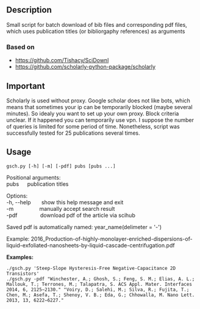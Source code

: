 ## Description
Small script for batch download of bib files and corresponding pdf files, which uses publication titles (or bibliorgaphy references) as arguments
### Based on
- https://github.com/Tishacy/SciDownl
- https://github.com/scholarly-python-package/scholarly

## Important
Scholarly is used without proxy. Google scholar does not like bots, which means that sometimes your ip can be temporarily blocked (maybe several minutes). So idealy you want to set up your own proxy. Block criteria unclear. If it happened you can temporarily use vpn. I suppose the number of queries is limited for some period of time. Nonetheless, script was successfully tested for 25 publications several times.


## Usage 
    gsch.py [-h] [-m] [-pdf] pubs [pubs ...]

Positional arguments:  
    pubs  &emsp;     publication titles  

Options:  
-h, --help&emsp;&emsp;show this help message and exit  
-m    &emsp;&emsp; &emsp; &emsp;manually accept search result  
-pdf &emsp;&emsp;&emsp;&emsp;download pdf of the article via scihub  

Saved pdf is automatically named: year_name(delimeter = '-')

Example:   2016_Production-of-highly-monolayer-enriched-dispersions-of-liquid-exfoliated-nanosheets-by-liquid-cascade-centrifugation.pdf

__Examples:__

    ./gsch.py 'Steep-Slope Hysteresis-Free Negative-Capacitance 2D Transistors'
    ./gsch.py -pdf "Winchester, A.; Ghosh, S.; Feng, S. M.; Elias, A. L.; Mallouk, T.; Terrones, M.; Talapatra, S. ACS Appl. Mater. Interfaces 2014, 6, 2125−2130." "Voiry, D.; Salehi, M.; Silva, R.; Fujita, T.; Chen, M.; Asefa, T.; Shenoy, V. B.; Eda, G.; Chhowalla, M. Nano Lett. 2013, 13, 6222−6227."
